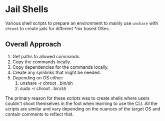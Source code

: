 # Jail Shells

Various shell scripts to prepare an environment to mainly use `unshare` with `chroot` to create jails for different *nix based OSes.

## Overall Approach
1. Get paths to allowed commands.
1. Copy the commands locally.
1. Copy dependencies for the commands locally.
1. Create any symlinks that might be needed.
1. Depending on OS either:
    1. unshare -r chroot . bin/sh
    1. sudo -r chroot . bin/sh

The primary reason for these scripts was to create shells where users couldn't shoot themselves in the foot when learning to use the CLI. All the scripts are similar and vary depending on the nuances of the target OS and contain comments to reflect that.